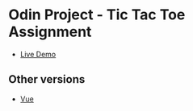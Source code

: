# Odin Project - Tic Tac Toe Assignment
- [Live Demo](https://macs054.github.io/odinproject-tictactoe/)

## Other versions
- [Vue](https://github.com/macs054/odinproject-tactactoe-vue)
